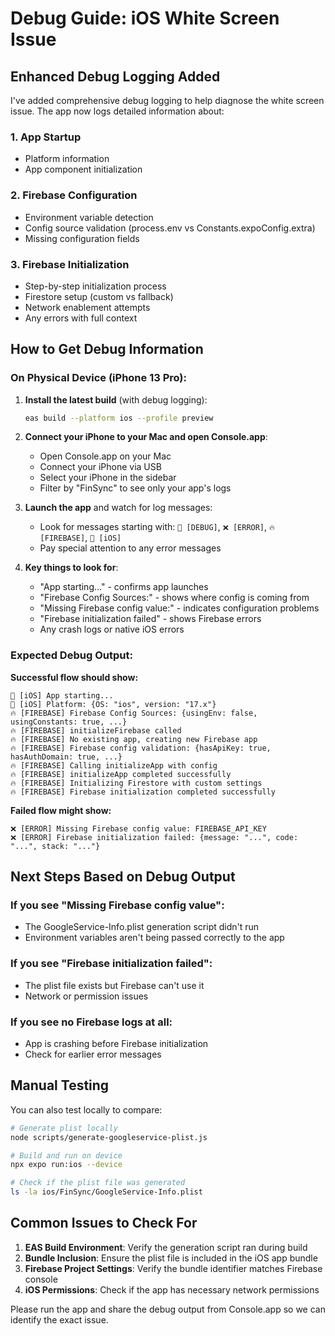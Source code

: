 # Debug Guide: iOS White Screen Issue

## Enhanced Debug Logging Added

I've added comprehensive debug logging to help diagnose the white screen issue. The app now logs detailed information about:

### 1. App Startup
- Platform information
- App component initialization

### 2. Firebase Configuration
- Environment variable detection
- Config source validation (process.env vs Constants.expoConfig.extra)
- Missing configuration fields

### 3. Firebase Initialization
- Step-by-step initialization process
- Firestore setup (custom vs fallback)
- Network enablement attempts
- Any errors with full context

## How to Get Debug Information

### On Physical Device (iPhone 13 Pro):

1. **Install the latest build** (with debug logging):
   ```bash
   eas build --platform ios --profile preview
   ```

2. **Connect your iPhone to your Mac and open Console.app**:
   - Open Console.app on your Mac
   - Connect your iPhone via USB
   - Select your iPhone in the sidebar
   - Filter by "FinSync" to see only your app's logs

3. **Launch the app** and watch for log messages:
   - Look for messages starting with: `🐛 [DEBUG]`, `❌ [ERROR]`, `🔥 [FIREBASE]`, `📱 [iOS]`
   - Pay special attention to any error messages

4. **Key things to look for**:
   - "App starting..." - confirms app launches
   - "Firebase Config Sources:" - shows where config is coming from
   - "Missing Firebase config value:" - indicates configuration problems
   - "Firebase initialization failed" - shows Firebase errors
   - Any crash logs or native iOS errors

### Expected Debug Output:

**Successful flow should show:**
```
📱 [iOS] App starting...
📱 [iOS] Platform: {OS: "ios", version: "17.x"}
🔥 [FIREBASE] Firebase Config Sources: {usingEnv: false, usingConstants: true, ...}
🔥 [FIREBASE] initializeFirebase called
🔥 [FIREBASE] No existing app, creating new Firebase app
🔥 [FIREBASE] Firebase config validation: {hasApiKey: true, hasAuthDomain: true, ...}
🔥 [FIREBASE] Calling initializeApp with config
🔥 [FIREBASE] initializeApp completed successfully
🔥 [FIREBASE] Initializing Firestore with custom settings
🔥 [FIREBASE] Firebase initialization completed successfully
```

**Failed flow might show:**
```
❌ [ERROR] Missing Firebase config value: FIREBASE_API_KEY
❌ [ERROR] Firebase initialization failed: {message: "...", code: "...", stack: "..."}
```

## Next Steps Based on Debug Output

### If you see "Missing Firebase config value":
- The GoogleService-Info.plist generation script didn't run
- Environment variables aren't being passed correctly to the app

### If you see "Firebase initialization failed":
- The plist file exists but Firebase can't use it
- Network or permission issues

### If you see no Firebase logs at all:
- App is crashing before Firebase initialization
- Check for earlier error messages

## Manual Testing

You can also test locally to compare:

```bash
# Generate plist locally
node scripts/generate-googleservice-plist.js

# Build and run on device
npx expo run:ios --device

# Check if the plist file was generated
ls -la ios/FinSync/GoogleService-Info.plist
```

## Common Issues to Check For

1. **EAS Build Environment**: Verify the generation script ran during build
2. **Bundle Inclusion**: Ensure the plist file is included in the iOS app bundle
3. **Firebase Project Settings**: Verify the bundle identifier matches Firebase console
4. **iOS Permissions**: Check if the app has necessary network permissions

Please run the app and share the debug output from Console.app so we can identify the exact issue.